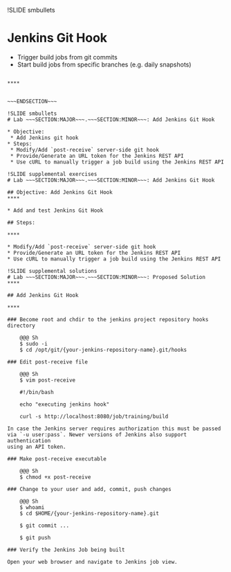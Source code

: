 !SLIDE smbullets
# Jenkins Git Hook

* Trigger build jobs from git commits
* Start build jobs from specific branches (e.g. daily snapshots)


~~~SECTION:handouts~~~

****


~~~ENDSECTION~~~

!SLIDE smbullets
# Lab ~~~SECTION:MAJOR~~~.~~~SECTION:MINOR~~~: Add Jenkins Git Hook

* Objective:
 * Add Jenkins git hook
* Steps:
 * Modify/Add `post-receive` server-side git hook
 * Provide/Generate an URL token for the Jenkins REST API
 * Use cURL to manually trigger a job build using the Jenkins REST API

!SLIDE supplemental exercises
# Lab ~~~SECTION:MAJOR~~~.~~~SECTION:MINOR~~~: Add Jenkins Git Hook

## Objective: Add Jenkins Git Hook
****

* Add and test Jenkins Git Hook

## Steps:

****

* Modify/Add `post-receive` server-side git hook
* Provide/Generate an URL token for the Jenkins REST API
* Use cURL to manually trigger a job build using the Jenkins REST API

!SLIDE supplemental solutions
# Lab ~~~SECTION:MAJOR~~~.~~~SECTION:MINOR~~~: Proposed Solution
****

## Add Jenkins Git Hook

****

### Become root and chdir to the jenkins project repository hooks directory

    @@@ Sh
    $ sudo -i
    $ cd /opt/git/{your-jenkins-repository-name}.git/hooks

### Edit post-receive file

    @@@ Sh
    $ vim post-receive

    #!/bin/bash

    echo "executing jenkins hook"

    curl -s http://localhost:8080/job/training/build

In case the Jenkins server requires authorization this must be passed
via `-u user:pass`. Newer versions of Jenkins also support authentication
using an API token.

### Make post-receive executable

    @@@ Sh
    $ chmod +x post-receive

### Change to your user and add, commit, push changes

    @@@ Sh
    $ whoami
    $ cd $HOME/{your-jenkins-repository-name}.git

    $ git commit ...

    $ git push

### Verify the Jenkins Job being built

Open your web browser and navigate to Jenkins job view.
